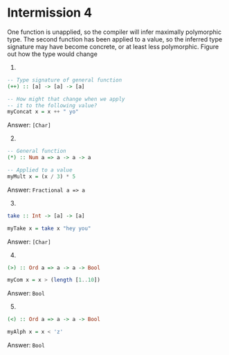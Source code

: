 Intermission 4
==============

One function is unapplied, so the compiler will infer maximally polymorphic type. The second function has been applied to a value,
so the inferred type signature may have become concrete, or at least less polymorphic. Figure out how the type would change

1. 
```haskell
-- Type signature of general function
(++) :: [a] -> [a] -> [a]

-- How might that change when we apply
-- it to the following value?
myConcat x = x ++ " yo"
```

Answer: `[Char]`

2.
```haskell
-- General function
(*) :: Num a => a -> a -> a

-- Applied to a value
myMult x = (x / 3) * 5
```

Answer: `Fractional a => a`

3.
```haskell
take :: Int -> [a] -> [a]

myTake x = take x "hey you"
```

Answer: `[Char]`

4.
```haskell
(>) :: Ord a => a -> a -> Bool

myCom x = x > (length [1..10])
```

Answer: `Bool`

5.
```haskell
(<) :: Ord a => a -> a -> Bool

myAlph x = x < 'z'
```

Answer: `Bool`
